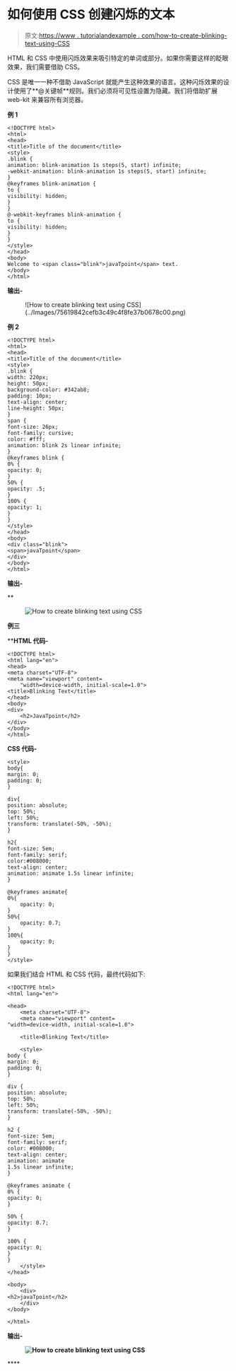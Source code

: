 # 如何使用 CSS 创建闪烁的文本

> 原文:[https://www . tutorialandexample . com/how-to-create-blinking-text-using-CSS](https://www.tutorialandexample.com/how-to-create-blinking-text-using-css)

HTML 和 CSS 中使用闪烁效果来吸引特定的单词或部分。如果你需要这样的眨眼效果，我们需要借助 CSS。

CSS 是唯一一种不借助 JavaScript 就能产生这种效果的语言。这种闪烁效果的设计使用了**@关键帧**规则。我们必须将可见性设置为隐藏。我们将借助扩展 web-kit 来兼容所有浏览器。

**例 1**

```
<!DOCTYPE html>
<html>
<head>
<title>Title of the document</title>
<style>
.blink {
animation: blink-animation 1s steps(5, start) infinite;
-webkit-animation: blink-animation 1s steps(5, start) infinite;
}
@keyframes blink-animation {
to {
visibility: hidden;
}
}
@-webkit-keyframes blink-animation {
to {
visibility: hidden;
}
}
</style>
</head>
<body>
Welcome to <span class="blink">javaTpoint</span> text.
</body>
</html> 
```

**输出-**

<figure class="wp-block-image">![How to create blinking text using CSS](../Images/75619842cefb3c49c4f8fe37b0678c00.png)</figure>

**例 2**

```
<!DOCTYPE html>
<html>
<head>
<title>Title of the document</title>
<style>
.blink {
width: 220px;
height: 50px;
background-color: #342ab8;
padding: 10px;
text-align: center;
line-height: 50px;
}
span {
font-size: 26px;
font-family: cursive;
color: #fff;
animation: blink 2s linear infinite;
}
@keyframes blink {
0% {
opacity: 0;
}
50% {
opacity: .5;
}
100% {
opacity: 1;
}
}
</style>
</head>
<body>
<div class="blink">
<span>javaTpoint</span>
</div>
</body>
</html> 
```

**输出-**

 **<figure class="wp-block-image">![How to create blinking text using CSS](../Images/154f9faa577c02085e86955ac9fd23b0.png)</figure>

**例三**

 ****HTML 代码-**

```
<!DOCTYPE html>
<html lang="en">
<head>
<meta charset="UTF-8">
<meta name="viewport" content=
	"width=device-width, initial-scale=1.0">
<title>Blinking Text</title>
</head>
<body>
<div>
	<h2>JavaTpoint</h2>
</div>
</body>
</html> 
```

**CSS 代码-**

```
<style>
body{
margin: 0;
padding: 0;
}

div{
position: absolute;
top: 50%;
left: 50%;
transform: translate(-50%, -50%);
}

h2{
font-size: 5em;
font-family: serif;
color:#008000;
text-align: center;
animation: animate 1.5s linear infinite;
}

@keyframes animate{
0%{
	opacity: 0;
}
50%{
	opacity: 0.7;
}
100%{
	opacity: 0;
}
}
</style> 
```

如果我们结合 HTML 和 CSS 代码，最终代码如下:

```
<!DOCTYPE html>
<html lang="en">

<head>
	<meta charset="UTF-8">
	<meta name="viewport" content=
"width=device-width, initial-scale=1.0">

	<title>Blinking Text</title>

	<style>
body {
margin: 0;
padding: 0;
}

div {
position: absolute;
top: 50%;
left: 50%;
transform: translate(-50%, -50%);
}

h2 {
font-size: 5em;
font-family: serif;
color: #008000;
text-align: center;
animation: animate
1.5s linear infinite;
}

@keyframes animate {
0% {
opacity: 0;
}

50% {
opacity: 0.7;
}

100% {
opacity: 0;
}
}
	</style>
</head>

<body>
	<div>
<h2>javaTpoint</h2>
	</div>
</body>

</html> 
```

**输出-**

 **<figure class="wp-block-image">![How to create blinking text using CSS](../Images/2602298be9303f775b28cc329b911be0.png)</figure>******